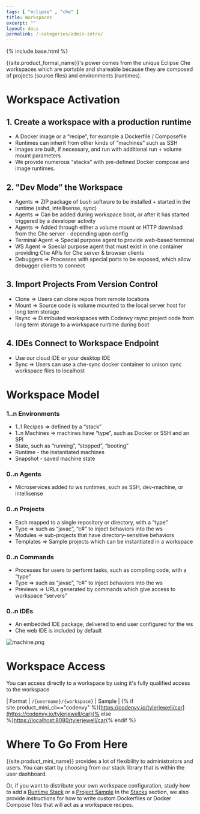 ```yaml
---
tags: [ "eclipse" , "che" ]
title: Workspaces
excerpt: ""
layout: docs
permalink: /:categories/admin-intro/
---
```

{% include base.html %}

{{site.product_formal_name}}'s power comes from the unique Eclipse Che workspaces which are portable and shareable because they are composed of projects (source files) and environments (runtimes).

# Workspace Activation

## 1. Create a workspace with a production runtime

- A Docker image or a “recipe”, for example a Dockerfile / Composefile
- Runtimes can inherit from other kinds of “machines” such as SSH
- Images are built, if necessary, and run with additional run + volume mount parameters
- We provide numerous "stacks" with pre-defined Docker compose and image runtimes.

## 2. "Dev Mode” the Workspace

- Agents ⇒ ZIP package of bash software to be installed + started in the runtime (sshd, intellisense, sync)
- Agents ⇒ Can be added during workspace boot, or after it has started triggered by a developer activity
- Agents ⇒ Added through either a volume mount or HTTP download from the Che server - depending upon config
- Terminal Agent ⇒ Special purpose agent to provide web-based terminal
- WS Agent ⇒ Special purpose agent that must exist in one container providing Che APIs for Che server & browser clients
- Debuggers ⇒ Processes with special ports to be exposed, which allow debugger clients to connect

## 3. Import Projects From Version Control

- Clone ⇒ Users can clone repos from remote locations
- Mount ⇒ Source code is volume mounted to the local server host for long term storage
- Rsync ⇒ Distributed workspaces with Codenvy rsync project code from long term storage to a workspace runtime during boot

## 4. IDEs Connect to Workspace Endpoint

- Use our cloud IDE or your desktop IDE
- Sync ⇒ Users can use a che-sync docker container to unison sync workspace files to localhost

# Workspace Model

### 1..n Environments

- 1..1 Recipes ⇒ defined by a “stack”
- 1..n Machines ⇒ machines have “type”, such as Docker or SSH and an SPI
- State, such as “running”, “stopped”, “booting”
- Runtime - the instantiated machines
- Snapshot - saved machine state

### 0..n Agents

- Microservices added to ws runtimes, such as SSH, dev-machine, or intellisense

### 0..n Projects

- Each mapped to a single repository or directory, with a “type”
- Type ⇒ such as “javac”, “c#” to inject behaviors into the ws
- Modules ⇒ sub-projects that have directory-sensitive behaviors
- Templates ⇒ Sample projects which can be instantiated in a workspace

### 0..n Commands

- Processes for users to perform tasks, such as compiling code, with a “type”
- Type ⇒ such as “javac”, “c#” to inject behaviors into the ws
- Previews ⇒ URLs generated by commands which give access to workspace “servers”

### 0..n IDEs

- An embedded IDE package, delivered to end user configured for the ws
- Che web IDE is included by default

![machine.png]({{base}}{{site.links["machine.png"]}})

# Workspace Access
You can access directly to a workspace by using it's fully qualified access to the workspace

| Format | `/{username}/{workspace}`
| Sample | {% if site.product_mini_cli=="codenvy" %}[https://codenvy.io/tylerjewell/car](https://codenvy.io/tylerjewell/car){% else %}[https://localhost:8080/tylerjewell/car](https://localhost:8080/tylerjewell/car){% endif %}


# Where To Go From Here  
{{site.product_mini_name}} provides a lot of flexibility to administrators and users. You can start by choosing from our stack library that is within the user dashboard.

Or, if you want to distribute your own workspace configuration, study how to add a [Runtime Stack]({{base}}{{site.links["ws-stacks"]}}) or a [Project Sample]({{base}}{{site.links["ws-samples"]}})
In the [Stacks]({{base}}{{site.links["ws-stacks"]}}) section, we also provide instructions for how to write custom Dockerfiles or Docker Compose files that will act as a workspace recipes.
